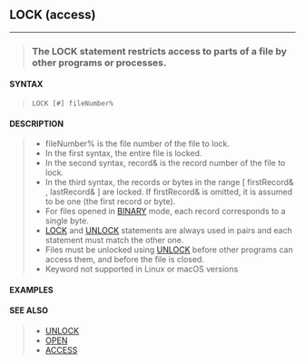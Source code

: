 ## LOCK (access)
---
<blockquote>

### The LOCK statement restricts access to parts of a file by other programs or processes.

</blockquote>

#### SYNTAX

<blockquote>

`LOCK [#] fileNumber%`

</blockquote>

#### DESCRIPTION

<blockquote>

* fileNumber% is the file number of the file to lock.
* In the first syntax, the entire file is locked.
* In the second syntax, record& is the record number of the file to lock.
* In the third syntax, the records or bytes in the range [ firstRecord& , lastRecord& ] are locked. If firstRecord& is omitted, it is assumed to be one (the first record or byte).
* For files opened in [BINARY](./BINARY.md) mode, each record corresponds to a single byte.
* [LOCK](./LOCK.md) and [UNLOCK](./UNLOCK.md) statements are always used in pairs and each statement must match the other one.
* Files must be unlocked using [UNLOCK](./UNLOCK.md) before other programs can access them, and before the file is closed.
* Keyword not supported in Linux or macOS versions


</blockquote>

#### EXAMPLES

<blockquote>


</blockquote>

#### SEE ALSO

<blockquote>

* [UNLOCK](./UNLOCK.md)
* [OPEN](./OPEN.md)
* [ACCESS](./ACCESS.md)

</blockquote>
